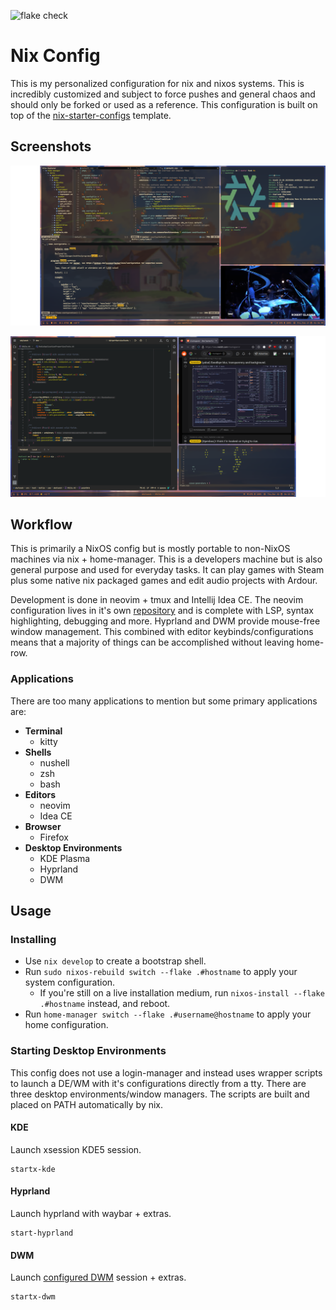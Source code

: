 ![flake check](https://github.com/siph/nix-dotfiles/actions/workflows/check.yaml/badge.svg)
# Nix Config

This is my personalized configuration for nix and nixos systems. This is
incredibly customized and subject to force pushes and general chaos and should
only be forked or used as a reference. This configuration is built on top of
the
[nix-starter-configs](https://github.com/Misterio77/nix-starter-configs/tree/main)
template.

## Screenshots

![screenshot](./doc/ss_2_2.png)

![screenshot](./doc/ss_3_2.png)

## Workflow

This is primarily a NixOS config but is mostly portable to non-NixOS machines
via nix + home-manager. This is a developers machine but is also general
purpose and used for everyday tasks. It can play games with Steam plus some
native nix packaged games and edit audio projects with Ardour.

Development is done in neovim + tmux and Intellij Idea CE. The neovim
configuration lives in it's own
[repository](https://www.github.com/siph/neovim-flake) and is complete with
LSP, syntax highlighting, debugging and more. Hyprland and DWM provide
mouse-free window management. This combined with editor keybinds/configurations
means that a majority of things can be accomplished without leaving home-row.

### Applications

There are too many applications to mention but some primary applications are:

- **Terminal**
    - kitty
- **Shells**
    - nushell
    - zsh
    - bash
- **Editors**
    - neovim
    - Idea CE
- **Browser**
    - Firefox
- **Desktop Environments**
    - KDE Plasma
    - Hyprland
    - DWM

## Usage

### Installing

- Use `nix develop` to create a bootstrap shell.
- Run `sudo nixos-rebuild switch --flake .#hostname` to apply your system
  configuration.
    - If you're still on a live installation medium, run `nixos-install --flake
      .#hostname` instead, and reboot.
- Run `home-manager switch --flake .#username@hostname` to apply your home
  configuration.

### Starting Desktop Environments

This config does not use a login-manager and instead uses wrapper scripts to
launch a DE/WM with it's configurations directly from a tty. There are three
desktop environments/window managers. The scripts are built and placed on PATH
automatically by nix.

#### KDE

Launch xsession KDE5 session.
```shell
startx-kde
```

#### Hyprland

Launch hyprland with waybar + extras.
```shell
start-hyprland
```

#### DWM

Launch [configured DWM](https://www.gitlab.com/xsiph/dwm) session + extras.
```shell
startx-dwm
```



